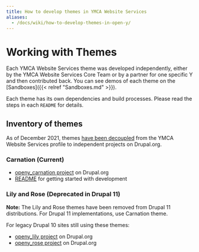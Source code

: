 ```yaml
---
title: How to develop themes in YMCA Website Services
aliases:
  - /docs/wiki/how-to-develop-themes-in-open-y/
---
```


# Working with Themes

Each YMCA Website Services theme was developed independently, either by the YMCA Website Services Core Team or by a partner for one specific Y and then contributed back. You can see demos of each theme on the [Sandboxes]({{< relref "Sandboxes.md" >}}).

Each theme has its own dependencies and build processes. Please read the steps in each `README` for details.

## Inventory of themes

As of December 2021, themes [have been decoupled](https://github.com/YCloudYUSA/yusaopeny/pull/2595) from the YMCA Website Services profile to independent projects on Drupal.org.

### Carnation (Current)

- [openy_carnation project](https://www.drupal.org/project/openy_carnation) on Drupal.org
- [README](https://git.drupalcode.org/project/openy_carnation) for getting started with development

### Lily and Rose (Deprecated in Drupal 11)

**Note:** The Lily and Rose themes have been removed from Drupal 11 distributions. For Drupal 11 implementations, use Carnation theme.

For legacy Drupal 10 sites still using these themes:
- [openy_lily project](https://www.drupal.org/project/openy_lily) on Drupal.org
- [openy_rose project](https://www.drupal.org/project/openy_rose) on Drupal.org
